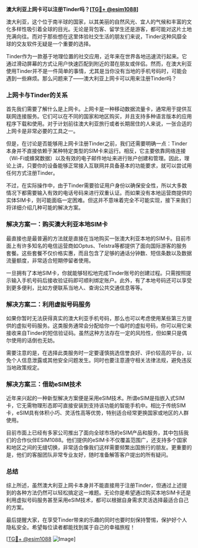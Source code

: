 **澳大利亚上网卡可以注册Tinder吗？[[TG💪+ @esim1088](https://t.me/s/esim1088)]**

澳大利亚，这个位于南半球的国家，以其美丽的自然风光、宜人的气候和丰富的文化多样性吸引着全球的目光。无论是背包客、留学生还是游客，都可能对这片土地充满向往。而对于那些想在这里体验社交生活的朋友们来说，Tinder这种风靡全球的交友软件无疑是一个重要的选择。

Tinder作为一款基于地理位置的社交应用，近年来在世界各地迅速流行起来。它通过滑动屏幕的方式让用户快速匹配到附近的潜在朋友或伴侣。然而，在澳大利亚使用Tinder并不是一件简单的事情，尤其是当你没有当地的手机号码时，可能会遇到一些麻烦。那么问题来了——澳大利亚上网卡可以用来注册Tinder吗？

### 上网卡与Tinder的关系

首先我们需要了解什么是上网卡。上网卡是一种移动数据流量卡，通常用于提供互联网连接服务。它们可以在不同的国家和地区购买，并且支持多种语言版本的应用程序下载和使用。对于计划前往澳大利亚旅行或者长期居住的人来说，一张合适的上网卡是非常必要的工具之一。

但是，在讨论是否能够用上网卡注册Tinder之前，我们还需要明确一点：Tinder本身并不直接依赖于某种特定类型的SIM卡来运行。相反，它主要依靠网络连接（Wi-Fi或蜂窝数据）以及有效的电子邮件地址来进行账户创建和管理。因此，理论上讲，只要你的设备能够正常接入互联网并具备基本的功能要求，就可以尝试用任何方式注册Tinder。

不过，在实际操作中，由于Tinder需要验证用户身份以确保安全性，所以大多数情况下都需要输入有效的电话号码来进行双重认证。而如果没有本地运营商提供的实体SIM卡，则可能面临一定困难。但这并不意味着完全不可能实现，接下来我们将详细介绍几种可能的解决方案。

### 解决方案一：购买澳大利亚本地SIM卡

最直接也是最普遍的方法就是直接在当地购买一张澳大利亚本地的SIM卡。目前市面上有许多知名的电信运营商如Optus、Telstra等都提供了面向国际游客的服务套餐。这些套餐不仅价格实惠，而且包含了足够的通话分钟数、短信条数以及数据流量额度，非常适合短期停留者使用。

一旦拥有了本地SIM卡，你就能够轻松地完成Tinder账号的创建过程。只需按照提示输入手机号码后接收验证码即可顺利绑定账户。此外，有了本地号码还可以享受到更多便利，比如方便联系当地人、查询公共交通信息等等。

### 解决方案二：利用虚拟号码服务

如果你暂时无法获得真实的澳大利亚手机号码，那么也可以考虑使用某些第三方提供的虚拟号码服务。这类服务通常会分配给你一个临时的虚拟号码，你可以用它来接收来自Tinder的短信验证码。虽然这种方法存在一定的风险性，但如果只是偶尔使用的话倒也无妨。

需要注意的是，在选择此类服务时一定要谨慎挑选信誉良好、评价较高的平台，以免个人信息泄露或其他安全问题发生。同时也要注意遵守相关法律法规，避免违反当地政策规定。

### 解决方案三：借助eSIM技术

近年来兴起的一种新型解决方案便是采用eSIM技术。所谓eSIM是指嵌入式SIM卡，它无需物理形态即可直接安装到支持该功能的智能手机中。相比于传统SIM卡，eSIM具有体积小巧、灵活性高等优势，特别适合经常更换国家或地区的人群使用。

目前市面上已经有多家公司推出了面向全球市场的eSIM产品和服务，其中包括我们的合作伙伴ESIM1088。他们提供的eSIM卡不仅覆盖范围广，还支持多个国家和地区之间的无缝切换，非常适合像我们这样需要频繁出国旅行的朋友。更重要的是，他们的客服团队非常专业友好，随时准备解答客户提出的所有疑问。

### 总结

综上所述，虽然澳大利亚上网卡本身并不能直接用于注册Tinder，但通过上述提到的各种方法仍然可以轻松搞定这一难题。无论你是希望通过购买本地SIM卡还是利用虚拟号码服务甚至采用eSIM技术，都可以根据自身需求灵活选择最适合自己的方案。

最后提醒大家，在享受Tinder带来的乐趣的同时也要时刻保持警惕，保护好个人隐私安全。希望每位读者都能找到属于自己的幸福旅程！

[[TG💪+ @esim1088](https://t.me/s/esim1088) ![Image](https://i.postimg.cc/4NQfJmqS/Snipaste-2025-05-13-00-14-12.png)]